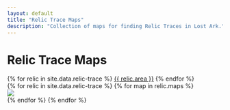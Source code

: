 ```yaml
---
layout: default
title: "Relic Trace Maps"
description: "Collection of maps for finding Relic Traces in Lost Ark."
---
```


<h1>Relic Trace Maps</h1>

<div class="nav flex-column nav-pills" id="Relic-tab" role="tablist" aria-orientation="vertical">
  {% for relic in site.data.relic-trace %}
  <a class="nav-link {% if relic.area == 'Arthetine' %}active{% endif %}" id="{{ relic.area | slugify }}-tab" data-toggle="pill" href="#{{ relic.area | slugify }}-content" role="tab">{{ relic.area }}</a>
  {% endfor %}
</div>
<div class="tab-content" id="Relic-tabContent">
  {% for relic in site.data.relic-trace %}
  {% for map in relic.maps %}
  <div class="tab-pane fade {% if relic.area == 'Arthetine' %}show active{% endif %}" id="{{ relic.area | slugify }}-content" role="tabpanel">
    <img src="/assets/img/relic-trace/{{ relic.area }} - {{ map.name}}.png">
  </div>
  {% endfor %}
  {% endfor %}
</div>
